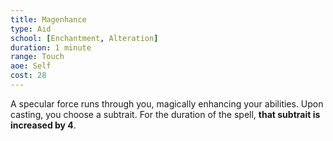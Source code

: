 ```yaml
---
title: Magenhance
type: Aid
school: [Enchantment, Alteration]
duration: 1 minute 
range: Touch 
aoe: Self
cost: 28
---
```

A specular force runs through you, magically enhancing your abilities. Upon casting, you choose a subtrait. For the duration of the spell, **that subtrait is increased by 4**.
